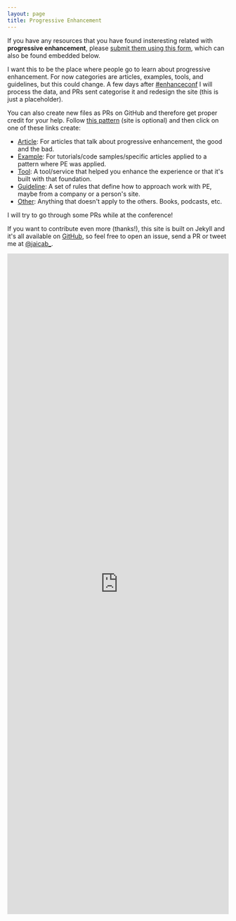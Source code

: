 ```yaml
---
layout: page
title: Progressive Enhancement
---
```


If you have any resources that you have found insteresting related with **progressive enhancement**, please [submit them using this form](http://goo.gl/forms/X5fy7xpA0a), which can also be found embedded below.

I want this to be the place where people go to learn about progressive enhancement. For now categories are articles, examples, tools, and guidelines, but this could change. A few days after [#enhanceconf](https://twitter.com/hashtag/EnhanceConf?src=hash&lang=es) I will process the data, and PRs sent categorise it and redesign the site (this is just a placeholder).

You can also create new files as PRs on GitHub and therefore get proper credit for your help. Follow [this pattern](https://raw.githubusercontent.com/jaicab/progressiveenhancement/gh-pages/_resourcearticle/example.md) (site is optional) and then click on one of these links create:

- [Article](https://github.com/jaicab/progressiveenhancement/new/gh-pages/_resourcearticle): For articles that talk about progressive enhancement, the good and the bad.
- [Example](https://github.com/jaicab/progressiveenhancement/new/gh-pages/_resourceexample): For tutorials/code samples/specific articles applied to a pattern where PE was applied.
- [Tool](https://github.com/jaicab/progressiveenhancement/new/gh-pages/_resourcetool): A tool/service that helped you enhance the experience or that it's built with that foundation.
- [Guideline](https://github.com/jaicab/progressiveenhancement/new/gh-pages/_resourceguideline): A set of rules that define how to approach work with PE, maybe from a company or a person's site.
- [Other](https://github.com/jaicab/progressiveenhancement/new/gh-pages/_resourceother): Anything that doesn't apply to the others. Books, podcasts, etc. 

I will try to go through some PRs while at the conference!

If you want to contribute even more (thanks!), this site is built on Jekyll and it's all available on [GitHub](https://github.com/jaicab/progressiveenhancement), so feel free to open an issue, send a PR or tweet me at [@jaicab_](https://twitter.com/jaicab_).

<iframe src="https://docs.google.com/forms/d/16w6T6SuZu8dsPVmv_U4nQm4y609Iv4cQyAS7bjJ2GyA/viewform?embedded=true" width="100%" height="1500" frameborder="0" marginheight="0" marginwidth="0">Cargando...</iframe>